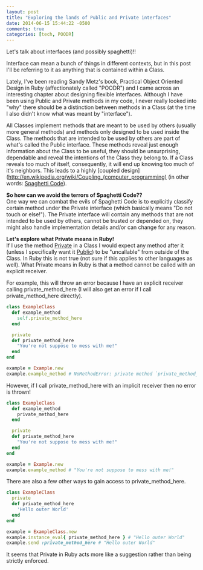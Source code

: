 ```yaml
---
layout: post
title: "Exploring the lands of Public and Private interfaces"
date: 2014-06-15 15:44:22 -0500
comments: true
categories: [tech, POODR]
---
```


Let's talk about interfaces (and possibly spaghetti)!!

Interface can mean a bunch of things in different contexts, but in this post I'll be referring to it as anything that is contained within a Class.
<!-- more -->
Lately, I've been reading Sandy Metz's book, Practical Object Oriented Design in Ruby (affectionately called "POODR") and I came across an interesting chapter about designing flexible interfaces. Although I have been using Public and Private methods in my code, I never really looked into "why" there should be a distinction between methods in a Class (at the time I also didn't know what was meant by "interface").

All Classes implement methods that are meant to be used by others (usually more general methods) and methods only designed to be used inside the Class. The methods that are intended to be used by others are part of what's called the Public interface. These methods reveal just enough information about the Class to be useful, they should be unsurprising, dependable and reveal the intentions of the Class they belong to. If a Class reveals too much of itself, consequently, it will end up knowing too much of it's neighbors. This leads to a highly [coupled design](http://en.wikipedia.org/wiki/Coupling_(computer_programming) (in other words: [Spaghetti Code](http://en.wikipedia.org/wiki/Spaghetti_code)).

__So how can we avoid the terrors of Spaghetti Code??__  
One way we can combat the evils of Spaghetti Code is to explicitly classify certain method under the Private interface (which basically means "Do not touch or else!"). The Private interface will contain any methods that are not intended to be used by others, cannot be trusted or depended on, they might also handle implementation details and/or can change for any reason.

__Let's explore what Private means in Ruby!__  
If I use the method [Private](http://ruby-doc.org/core-2.0.0/Module.html#method-i-private) in a Class I would expect any method after it (unless I specifically want it [Public](http://ruby-doc.org/core-2.0.0/Module.html#method-i-public)) to be "uncallable" from outside of the Class. In Ruby this is not true (not sure if this applies to other languages as well). What Private means in Ruby is that a method cannot be called with an explicit receiver.

For example, this will throw an error because I have an explicit receiver calling private_method_here (I will also get an error if I call private_method_here directly).  
``` ruby Explicit Receiver example
class ExampleClass
  def example_method
    self.private_method_here
  end

  private
  def private_method_here
    "You're not suppose to mess with me!"
  end
end

example = Example.new
example.example_method # NoMethodError: private method `private_method_here' called for #<Example:0x007f8cb6019420>
```
However, if I call private_method_here with an implicit receiver then no error is thrown!  
``` ruby Implicit Receiver example
class ExampleClass
  def example_method
    private_method_here
  end

  private
  def private_method_here
    "You're not suppose to mess with me!"
  end
end

example = Example.new
example.example_method # "You're not suppose to mess with me!"
```
There are also a few other ways to gain access to private_method_here.
``` ruby Private isn't quite so private lol
class ExampleClass
  private
  def private_method_here
    'Hello outer World'
  end
end

example = ExampleClass.new
example.instance_eval{ private_method_here } # "Hello outer World"
example.send :private_method_here # "Hello outer World"
```
It seems that Private in Ruby acts more like a suggestion rather than being strictly enforced.
